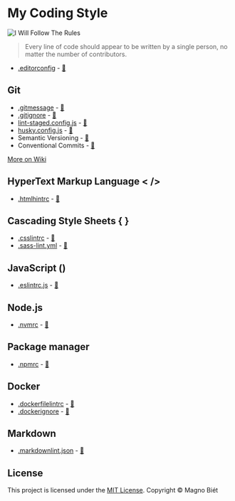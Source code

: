 # My Coding Style

![I Will Follow The Rules](https://image.ibb.co/mkdvdR/i_will_follow_the_rules.jpg)

> Every line of code should appear to be written by a single person, no matter the number of contributors.

- [.editorconfig](.editorconfig) - [:link:](http://editorconfig.org/)

## Git

- [.gitmessage](.gitmessage) - [:link:](https://chris.beams.io/posts/git-commit/)
- [.gitignore](.gitignore) - [:link:](https://www.gitignore.io/)
- [lint-staged.config.js](lint-staged.config.js) - [:link:](https://github.com/okonet/lint-staged)
- [husky.config.js](husky.config.js) - [:link:](https://github.com/typicode/husky)
- Semantic Versioning - [:link:](http://semver.org/)
- Conventional Commits - [:link:](https://www.conventionalcommits.org/)

[More on Wiki](https://github.com/magnobiet/my-coding-style/wiki/Git-styleguide)

## HyperText Markup Language < />

- [.htmlhintrc](.htmlhintrc) - [:link:](https://github.com/yaniswang/HTMLHint/wiki/Rules)

## Cascading Style Sheets { }

- [.csslintrc](.csslintrc) - [:link:](https://github.com/CSSLint/csslint/wiki/Rules-by-ID)
- [.sass-lint.yml](.sass-lint.yml) - [:link:](https://github.com/sasstools/sass-lint/tree/master/docs/rules)

## JavaScript ()

- [.eslintrc.js](.eslintrc.js) - [:link:](http://eslint.org/docs/user-guide/configuring#using-configuration-files)

## Node.js

- [.nvmrc](.nvmrc) - [:link:](https://github.com/creationix/nvm#nvmrc)

## Package manager

- [.npmrc](.npmrc) - [:link:](https://docs.npmjs.com/files/npmrc)

## Docker

- [.dockerfilelintrc](.dockerfilelintrc) - [:link:](https://github.com/replicatedhq/dockerfilelint)
- [.dockerignore](.dockerignore) - [:link:](https://docs.docker.com/engine/reference/builder/#dockerignore-file)

## Markdown

- [.markdownlint.json](.markdownlint.json) - [:link:](https://github.com/DavidAnson/markdownlint#rules--aliases)

## License

This project is licensed under the [MIT License](https://magno.mit-license.org/2016). Copyright © Magno Biét
